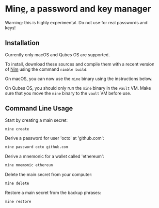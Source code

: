 Mine̼, a password and key manager
================================

Warning: this is highly experimental. Do not use for real passwords and keys!

Installation
------------

Currently only macOS and Qubes OS are supported.

To install, download these sources and compile them with a recent version of [Nim][1] using the command `nimble build`.

On macOS, you can now use the `mine` binary using the instructions below.

On Qubes OS, you should only run the `mine` binary in the `vault` VM. Make
sure that you move the `mine` binary to the `vault` VM before use.

[1]: https://nim-lang.org

Command Line Usage
------------------

Start by creating a main secret:

```bash
mine create
```

Derive a password for user 'octo' at 'github.com':

```bash
mine password octo github.com
```

Derive a mnemonic for a wallet called 'ethereum':

```bash
mine mnemonic ethereum
```

Delete the main secret from your computer:

```bash
mine delete
```

Restore a main secret from the backup phrases:

```bash
mine restore
```
